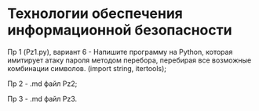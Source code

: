 # Технологии обеспечения информационной безопасности

Пр 1 (Pz1.py), вариант 6 - Напишите программу на Python, которая имитирует атаку пароля методом перебора, перебирая все возможные комбинации символов. (import string, itertools);

Пр 2 - .md файл Pz2;

Пр 3 - .md файл Pz3.
